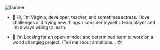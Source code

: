 ![banner](https://user-images.githubusercontent.com/90973933/165371668-b18b788a-b28c-4865-bc64-5f5ce99a8779.gif)


- 👋 Hi, I'm Virginia, developer, teacher, and sometimes actress. I love challenges and trying new things. I consider myself a team player and I'm always willing to learn.

- 👀 I’m Looking for an open-minded and determined team to work on a world changing project.
(Tell me about ambitions... 😎)
